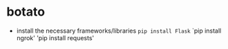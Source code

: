 # botato

- install the necessary frameworks/libraries
`pip install Flask`
`pip install ngrok'
'pip install requests'
